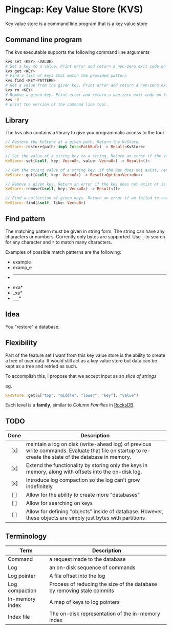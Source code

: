 # Pingcap: Key Value Store (KVS)

Key value store is a command line program that is a key value store

## Command line program

The kvs executable supports the following command line arguments

```bash
kvs set <KEY> <VALUE>
# Set a key to a value. Print error and return a non-zero exit code on failure.
kvs get <KEY>
# Find a list of keys that match the provided pattern
kvs find <KEY-PATTERN>
# Get a value from the given key. Print error and return a non-zero exit code on failure.
kvs rm <KEY>
# Remove a given key. Print error and return a non-zero exit code on failure.
kvs -V
# print the version of the command line tool.
```

## Library

The kvs also contains a library to give you programmatic access to the tool.

```rust
// Restore the KvStore at a given path. Return the KvStore.
KvStore::restore(path: impl Into<PathBuf>) -> Result<KvStore>

// Set the value of a string key to a string. Return an error if the value is not written successfully.
KvStore::set(&self, key: Vec<u8>, value: Vec<u8>) -> Result<()>

// Get the string value of a string key. If the key does not exist, return None. Return an error if the value is not read successfully.
KvStore::get(&self, key: Vec<u8>) -> Result<Option<Vec<u8>>>

// Remove a given key. Return an error if the key does not exist or is not removed successfully.
KvStore::remove(&self, key: Vec<u8>) -> Result<()>

// Find a collection of given keys. Return an error if we failed to read successfully
KvStore::find(&self, like: Vec<u8>)
```

## Find pattern

The matching pattern must be given in string form. The string can have any characters
or numbers. Currently only bytes are supported. Use `_` to search for any character
and `*` to match many characters.

Examples of possible match patterns are the following:

- example
- examp_e
- ___
- exa*
- _xa*
- ___*

## Idea

You "restore" a database.

## Flexibility

Part of the feature set I want from this key value store is the ability to create
a tree of user data. It would still act as a key value store but data can be
kept as a tree and retried as such.

To accomplish this, I propose that we accept input as an _slice of strings_

eg.

```rust
KvsStore::get(&["top", "middle", "lower", "key"], "value")
```

Each level is a **family**, similar to _Column Families_ in [RocksDB](.notes/chapter-2/resources/rocksdb.md).

## TODO

| Done  | Description                                                                                                                                          |
| :---: | ---------------------------------------------------------------------------------------------------------------------------------------------------- |
|  [x]  | maintain a log on disk (write-ahead log) of previous write commands. Evaluate that file on startup to re-create the state of the database in memory. |
|  [x]  | Extend the functionality by storing only the keys in memory, along with offsets into the on-disk log.                                                |
|  [x]  | Introduce log compaction so the log can't grow indefinitely                                                                                          |
|  [ ]  | Allow for the ability to create more "databases"                                                                                                     |
|  [ ]  | Allow for searching on keys                                                                                                                          |
|  [ ]  | Allow for defining "objects" inside of database. However, these objects are simply just bytes with partitions                                        |

## Terminology

| Term            | Description                                                            |
| --------------- | ---------------------------------------------------------------------- |
| Command         | a request made to the database                                         |
| Log             | an on-disk sequence of commands                                        |
| Log pointer     | A file offset into the log                                             |
| Log compaction  | Process of reducing the size of the database by removing stale commits |
| In-memory index | A map of keys to log pointers                                          |
| Index file      | The on-disk representation of the in-memory index                      |
